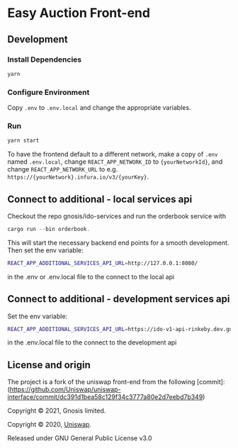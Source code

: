 # Easy Auction Front-end

## Development

### Install Dependencies

```bash
yarn
```

### Configure Environment

Copy `.env` to `.env.local` and change the appropriate variables.

### Run

```bash
yarn start
```

To have the frontend default to a different network, make a copy of `.env` named `.env.local`,
change `REACT_APP_NETWORK_ID` to `{yourNetworkId}`, and change `REACT_APP_NETWORK_URL` to e.g.
`https://{yourNetwork}.infura.io/v3/{yourKey}`.

## Connect to additional - local services api

Checkout the repo gnosis/ido-services and run the orderbook service with

```rust
cargo run --bin orderbook.
```

This will start the necessary backend end points for a smooth development. Then set the env variable:

```bash
REACT_APP_ADDITIONAL_SERVICES_API_URL=http://127.0.0.1:8080/
```

in the .env or .env.local file to the connect to the local api

## Connect to additional - development services api

Set the env variable:

```bash
REACT_APP_ADDITIONAL_SERVICES_API_URL=https://ido-v1-api-rinkeby.dev.gnosisdev.com/
```

in the .env.local file to the connect to the development api

## License and origin

The project is a fork of the uniswap front-end from the following [commit]:(<https://github.com/Uniswap/uniswap-interface/commit/dc391d1bea58c129f34c3777a80e2d7eebd7b349>)

Copyright © 2021, Gnosis limited.

Copyright © 2020, [Uniswap](https://uniswap.org/).

Released under GNU General Public License v3.0
